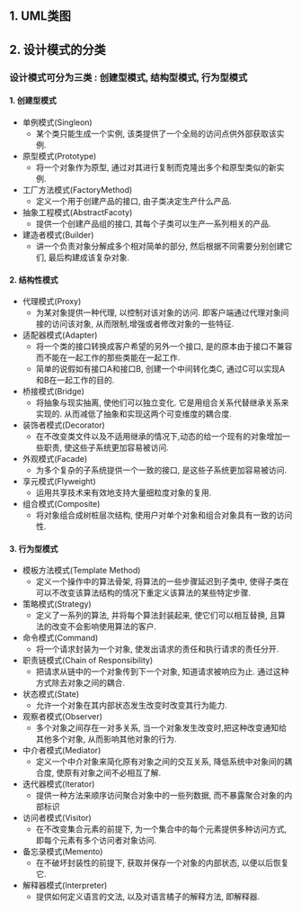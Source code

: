 ## 1. UML类图



## 2. 设计模式的分类

### 设计模式可分为三类 : 创建型模式, 结构型模式, 行为型模式

#### 1. **创建型**模式

- 单例模式(Singleon)
  - 某个类只能生成一个实例, 该类提供了一个全局的访问点供外部获取该实例.
- 原型模式(Prototype)
  - 将一个对象作为原型, 通过对其进行复制而克隆出多个和原型类似的新实例.
- 工厂方法模式(FactoryMethod)
  - 定义一个用于创建产品的接口, 由子类决定生产什么产品.
- 抽象工程模式(AbstractFacoty)
  - 提供一个创建产品组的接口, 其每个子类可以生产一系列相关的产品.
- 建造者模式(Builder)
  - 讲一个负责对象分解成多个相对简单的部分, 然后根据不同需要分别创建它们, 最后构建成该复杂对象.

#### 2. 结构性模式

- 代理模式(Proxy)
  - 为某对象提供一种代理, 以控制对该对象的访问. 即客户端通过代理对象间接的访问该对象, 从而限制,增强或者修改对象的一些特征.
- 适配器模式(Adapter)
  - 将一个类的接口转换成客户希望的另外一个接口, 是的原本由于接口不兼容而不能在一起工作的那些类能在一起工作.
  - 简单的说假如有接口A和接口B, 创建一个中间转化类C, 通过C可以实现A和B在一起工作的目的.
- 桥接模式(Bridge)
  - 将抽象与现实抽离, 使他们可以独立变化. 它是用组合关系代替继承关系来实现的. 从而减低了抽象和实现这两个可变维度的耦合度.
- 装饰者模式(Decorator)
  - 在不改变类文件以及不适用继承的情况下,动态的给一个现有的对象增加一些职责, 使这些子系统更加容易被访问.
- 外观模式(Facade)
  - 为多个复杂的子系统提供一个一致的接口, 是这些子系统更加容易被访问.
- 享元模式(Flyweight)
  - 运用共享技术来有效地支持大量细粒度对象的复用.
- 组合模式(Composite)
  - 将对象组合成树桩层次结构, 使用户对单个对象和组合对象具有一致的访问性.



#### 3. 行为型模式

- 模板方法模式(Template Method)
  - 定义一个操作中的算法骨架, 将算法的一些步骤延迟到子类中, 使得子类在可以不改变该算法结构的情况下重定义该算法的某些特定步骤.
- 策略模式(Strategy)
  - 定义了一系列的算法, 并将每个算法封装起来, 使它们可以相互替换, 且算法的改变不会影响使用算法的客户.
- 命令模式(Command)
  - 将一个请求封装为一个对象, 使发出请求的责任和执行请求的责任分开.
- 职责链模式(Chain of Responsibility)
  - 把请求从链中的一个对象传到下一个对象, 知道请求被响应为止. 通过这种方式除去对象之间的耦合.
- 状态模式(State)
  - 允许一个对象在其内部状态发生改变时改变其行为能力.
- 观察者模式(Observer)
  - 多个对象之间存在一对多关系, 当一个对象发生改变时,把这种改变通知给其他多个对象, 从而影响其他对象的行为.
- 中介者模式(Mediator)
  - 定义一个中介对象来简化原有对象之间的交互关系, 降低系统中对象间的耦合度, 使原有对象之间不必相互了解.
- 迭代器模式(Iterator)
  - 提供一种方法来顺序访问聚合对象中的一些列数据, 而不暴露聚合对象的内部标识
- 访问者模式(Visitor)
  - 在不改变集合元素的前提下, 为一个集合中的每个元素提供多种访问方式, 即每个元素有多个访问者对象访问.
- 备忘录模式(Memento)
  - 在不破坏封装性的前提下, 获取并保存一个对象的内部状态, 以便以后恢复它.
- 解释器模式(Interpreter)
  - 提供如何定义语言的文法, 以及对语言橘子的解释方法, 即解释器.